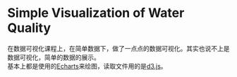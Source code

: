 Simple Visualization of Water Quality
===
在数据可视化课程上，在简单数据下，做了一点点的数据可视化。其实也说不上是数据可视化，简单的数据的展示。  
基本上都是使用的[Echarts](https://echarts.baidu.com/)来绘图，读取文件用的是[d3.js](https://d3js.org/)。
